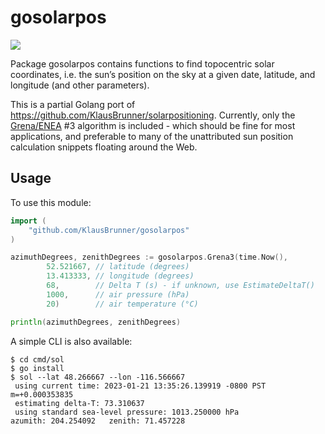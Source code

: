gosolarpos
==========

![](https://github.com/KlausBrunner/gosolarpos/workflows/Go/badge.svg)

Package gosolarpos contains functions to find topocentric solar coordinates, i.e. the sun’s position on the sky at a given date, latitude, and longitude (and other parameters).

This is a partial Golang port of https://github.com/KlausBrunner/solarpositioning. Currently, only the [Grena/ENEA](http://dx.doi.org/10.1016/j.solener.2012.01.024) #3 algorithm is included - which should be fine for most applications, and preferable to many of the unattributed sun position calculation snippets floating around the Web.

Usage
-----

To use this module:
```Go
import (
    "github.com/KlausBrunner/gosolarpos"
)

azimuthDegrees, zenithDegrees := gosolarpos.Grena3(time.Now(),
		52.521667, // latitude (degrees)
		13.413333, // longitude (degrees)
		68,        // Delta T (s) - if unknown, use EstimateDeltaT()
		1000,      // air pressure (hPa)
		20)        // air temperature (°C)

println(azimuthDegrees, zenithDegrees)
```

A simple CLI is also available:

```console
$ cd cmd/sol
$ go install
$ sol --lat 48.266667 --lon -116.566667                 
 using current time: 2023-01-21 13:35:26.139919 -0800 PST m=+0.000353835
 estimating delta-T: 73.310637
 using standard sea-level pressure: 1013.250000 hPa
azumith: 204.254092   zenith: 71.457228
```
